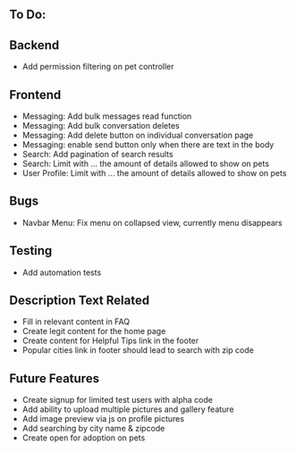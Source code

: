 ## To Do:

## Backend
- Add permission filtering on pet controller

## Frontend
- Messaging: Add bulk messages read function
- Messaging: Add bulk conversation deletes
- Messaging: Add delete button on individual conversation page
- Messaging: enable send button only when there are text in the body
- Search: Add pagination of search results
- Search: Limit with ... the amount of details allowed to show on pets
- User Profile: Limit with ... the amount of details allowed to show on pets

## Bugs
- Navbar Menu: Fix menu on collapsed view, currently menu disappears

## Testing
- Add automation tests

## Description Text Related
- Fill in relevant content in FAQ
- Create legit content for the home page
- Create content for Helpful Tips link in the footer
- Popular cities link in footer should lead to search with zip code

## Future Features
- Create signup for limited test users with alpha code
- Add ability to upload multiple pictures and gallery feature
- Add image preview via js on profile pictures
- Add searching by city name & zipcode
- Create open for adoption on pets